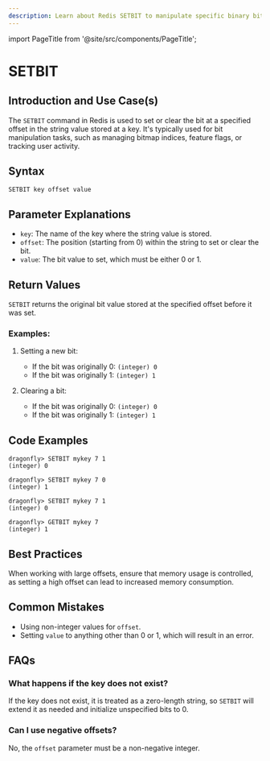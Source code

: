 ```yaml
---
description: Learn about Redis SETBIT to manipulate specific binary bits of a string value.
---
```


import PageTitle from '@site/src/components/PageTitle';

# SETBIT

<PageTitle title="Redis SETBIT Command (Documentation) | Dragonfly" />

## Introduction and Use Case(s)

The `SETBIT` command in Redis is used to set or clear the bit at a specified offset in the string value stored at a key. It's typically used for bit manipulation tasks, such as managing bitmap indices, feature flags, or tracking user activity.

## Syntax

```
SETBIT key offset value
```

## Parameter Explanations

- `key`: The name of the key where the string value is stored.
- `offset`: The position (starting from 0) within the string to set or clear the bit.
- `value`: The bit value to set, which must be either 0 or 1.

## Return Values

`SETBIT` returns the original bit value stored at the specified offset before it was set.

### Examples:

1. Setting a new bit:

   - If the bit was originally 0: `(integer) 0`
   - If the bit was originally 1: `(integer) 1`

2. Clearing a bit:
   - If the bit was originally 0: `(integer) 0`
   - If the bit was originally 1: `(integer) 1`

## Code Examples

```cli
dragonfly> SETBIT mykey 7 1
(integer) 0

dragonfly> SETBIT mykey 7 0
(integer) 1

dragonfly> SETBIT mykey 7 1
(integer) 0

dragonfly> GETBIT mykey 7
(integer) 1
```

## Best Practices

When working with large offsets, ensure that memory usage is controlled, as setting a high offset can lead to increased memory consumption.

## Common Mistakes

- Using non-integer values for `offset`.
- Setting `value` to anything other than 0 or 1, which will result in an error.

## FAQs

### What happens if the key does not exist?

If the key does not exist, it is treated as a zero-length string, so `SETBIT` will extend it as needed and initialize unspecified bits to 0.

### Can I use negative offsets?

No, the `offset` parameter must be a non-negative integer.
